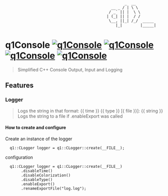    
                                                         _  __         
                                                   __ _ / | \ \        
                                                  / _` || |  \ \       
                                                 | (_| || |  / /       
                                                  \__, ||_| /_/  _____ 
                                                     |_|        |_____|


# q1Console [![q1Console](https://img.shields.io/badge/Cpp-Console-blue?style=flat-square&logo=c%2B%2B&logoColor=White)](https://github.com/Qu1oX/q1Console) [![q1Console](https://img.shields.io/github/license/qu1ox/q1Console?style=flat-square)](https://github.com/Qu1oX/q1Console) [![q1Console](https://img.shields.io/github/v/release/qu1ox/q1Console?label=stable&style=flat-square)](https://github.com/Qu1oX/q1Console) [![q1Console](https://img.shields.io/github/v/release/qu1ox/q1Console?include_prereleases&label=beta&style=flat-square)](https://github.com/Qu1oX/q1Console)
> Simplified C++ Console Output, Input and Logging

## Features
### Logger
> Logs the string in that format: {{ time }}  {{ type }} [{ file }}]: {{ string }}
> Logs the string to a file if .enableExport was called

#### How to create and configure
Create an instance of the logger
      
      q1::CLogger logger = q1::CLogger::create(__FILE__);
      
configuration   
    
      q1::CLogger logger = q1::CLogger::create(__FILE__)
		   .disableTime()
		   .disableColorization()
		   .disableType()
		   .enableExport()
		   .renameExportFile("log.log");
